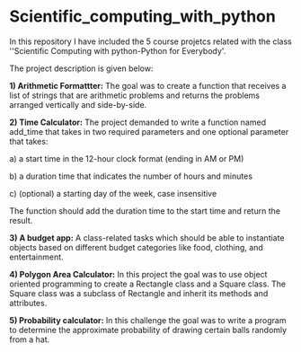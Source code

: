 # Scientific_computing_with_python

In this repository I have included the 5 course projetcs related with the class ''Scientific Computing with python-Python for Everybody'. 

The project description is given below:

**1) Arithmetic Formattter:**
The goal was to create a function that receives a list of strings that are arithmetic problems and returns the problems arranged vertically and side-by-side.

**2) Time Calculator:**
The project demanded to write a function named add_time that takes in two required parameters and one optional parameter that takes:

a) a start time in the 12-hour clock format (ending in AM or PM)

b) a duration time that indicates the number of hours and minutes

c) (optional) a starting day of the week, case insensitive

The function should add the duration time to the start time and return the result.

**3) A budget app:**
A class-related tasks which should be able to instantiate objects based on different budget categories like food, clothing, and entertainment.

**4) Polygon Area Calculator:**
In this project the goal was to use object oriented programming to create a Rectangle class and a Square class. The Square class was a subclass of Rectangle and inherit its methods and attributes.

**5) Probability calculator:**
In this challenge the goal was to write a program to determine the approximate probability of drawing certain balls randomly from a hat.
